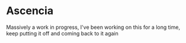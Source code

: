 # Ascencia
Massively a work in progress, I've been working on this for a long time, keep putting it off and coming back to it again
